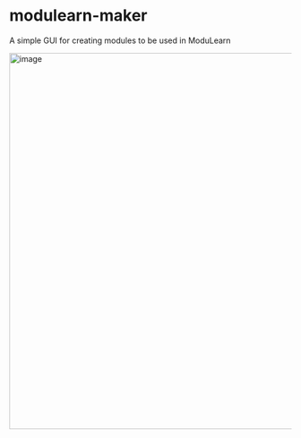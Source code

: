# modulearn-maker
A simple GUI for creating modules to be used in ModuLearn

<img width="1026" height="672" alt="image" src="https://github.com/user-attachments/assets/d98e9b83-8bf5-430d-9a05-f179bd88e19b" />
